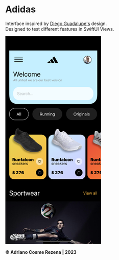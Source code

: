 # Adidas
Interface inspired by [Diego Guadalupe's](https://www.instagram.com/p/CoVs4jKuVgS/) design.<br>
Designed to test different features in SwiftUI Views.

<img src="screenshots/image1.png" width="300">

**© Adriano Cosme Rezena | 2023**